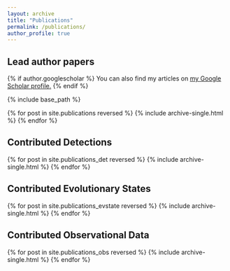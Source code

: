 ```yaml
---
layout: archive
title: "Publications"
permalink: /publications/
author_profile: true
---
```

## Lead author papers
{% if author.googlescholar %}
  You can also find my articles on <u><a href="{{author.googlescholar}}">my Google Scholar profile</a>.</u>
{% endif %}

{% include base_path %}

{% for post in site.publications reversed %}
  {% include archive-single.html %}
{% endfor %}
## Contributed Detections
{% for post in site.publications_det reversed %}
  {% include archive-single.html %}
{% endfor %}

## Contributed Evolutionary States
{% for post in site.publications_evstate reversed %}
  {% include archive-single.html %}
{% endfor %}

## Contributed Observational Data
{% for post in site.publications_obs reversed %}
  {% include archive-single.html %}
{% endfor %}
